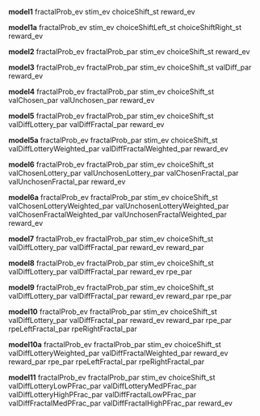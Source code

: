 **model1**
fractalProb_ev stim_ev choiceShift_st reward_ev

**model1a**
fractalProb_ev stim_ev choiceShiftLeft_st choiceShiftRight_st reward_ev

**model2**
fractalProb_ev fractalProb_par stim_ev choiceShift_st reward_ev

**model3**
fractalProb_ev fractalProb_par stim_ev choiceShift_st valDiff_par reward_ev

**model4**
fractalProb_ev fractalProb_par stim_ev choiceShift_st valChosen_par valUnchosen_par reward_ev

**model5**
fractalProb_ev fractalProb_par stim_ev choiceShift_st valDiffLottery_par valDiffFractal_par reward_ev

**model5a**
fractalProb_ev fractalProb_par stim_ev choiceShift_st valDiffLotteryWeighted_par valDiffFractalWeighted_par reward_ev

**model6**
fractalProb_ev fractalProb_par stim_ev choiceShift_st valChosenLottery_par valUnchosenLottery_par valChosenFractal_par valUnchosenFractal_par reward_ev

**model6a**
fractalProb_ev fractalProb_par stim_ev choiceShift_st valChosenLotteryWeighted_par valUnchosenLotteryWeighted_par valChosenFractalWeighted_par valUnchosenFractalWeighted_par reward_ev

**model7**
fractalProb_ev fractalProb_par stim_ev choiceShift_st valDiffLottery_par valDiffFractal_par reward_ev reward_par

**model8**
fractalProb_ev fractalProb_par stim_ev choiceShift_st valDiffLottery_par valDiffFractal_par reward_ev rpe_par

**model9**
fractalProb_ev fractalProb_par stim_ev choiceShift_st valDiffLottery_par valDiffFractal_par reward_ev reward_par rpe_par

**model10**
fractalProb_ev fractalProb_par stim_ev choiceShift_st valDiffLottery_par valDiffFractal_par reward_ev reward_par rpe_par rpeLeftFractal_par rpeRightFractal_par

**model10a**
fractalProb_ev fractalProb_par stim_ev choiceShift_st valDiffLotteryWeighted_par valDiffFractalWeighted_par reward_ev reward_par rpe_par rpeLeftFractal_par rpeRightFractal_par

**model11**
fractalProb_ev fractalProb_par stim_ev choiceShift_st valDiffLotteryLowPFrac_par valDiffLotteryMedPFrac_par valDiffLotteryHighPFrac_par valDiffFractalLowPFrac_par valDiffFractalMedPFrac_par valDiffFractalHighPFrac_par reward_ev

